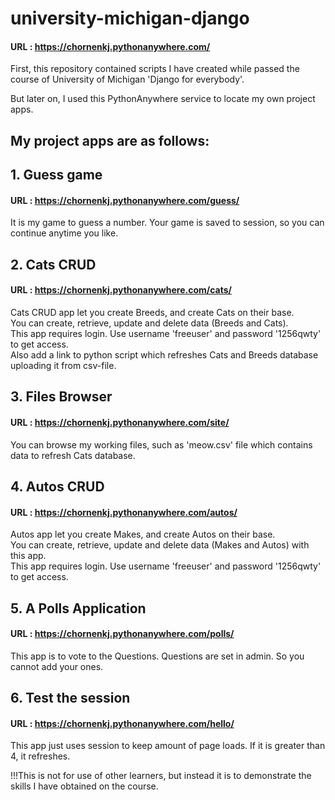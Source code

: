 # university-michigan-django

#### URL : <https://chornenkj.pythonanywhere.com/>
First, this repository contained scripts I have created while passed the course of
University of Michigan 'Django for everybody'.

But later on, I used this PythonAnywhere service to locate my own project apps.

## My project apps are as follows:

## 1. Guess game
#### URL : <https://chornenkj.pythonanywhere.com/guess/>
It is my game to guess a number. Your game is saved to session, so you can continue anytime you like.

## 2. Cats CRUD
#### URL : <https://chornenkj.pythonanywhere.com/cats/>
Cats CRUD app let you create Breeds, and create Cats on their base.<br/>
You can create, retrieve, update and delete data (Breeds and Cats).<br/>
This app requires login. Use username 'freeuser' and password '1256qwty' to get access.<br/>
Also add a link to python script which refreshes Cats and Breeds database uploading it from csv-file.

## 3. Files Browser
#### URL : <https://chornenkj.pythonanywhere.com/site/>
You can browse my working files, such as 'meow.csv' file which contains data to refresh Cats database.

## 4. Autos CRUD
#### URL : <https://chornenkj.pythonanywhere.com/autos/>
Autos app let you create Makes, and create Autos on their base.<br/>
You can create, retrieve, update and delete data (Makes and Autos) with this app.<br/>
This app requires login. Use username 'freeuser' and password '1256qwty' to get access.

## 5. A Polls Application
#### URL : <https://chornenkj.pythonanywhere.com/polls/>
This app is to vote to the Questions. Questions are set in admin. So you cannot add your ones.

## 6. Test the session
#### URL : <https://chornenkj.pythonanywhere.com/hello/>
This app just uses session to keep amount of page loads. If it is greater than 4, it refreshes.

!!!This is not for use of other learners, but instead it is to demonstrate
the skills I have obtained on the course.
